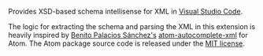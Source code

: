 Provides XSD-based schema intellisense for XML in [Visual Studio Code](code.visualstudio.com).

The logic for extracting the schema and parsing the XML in this extension is heavily inspired by [Benito Palacios Sánchez's](https://github.com/pleonex) [atom-autocomplete-xml](https://github.com/pleonex/atom-autocomplete-xml) for Atom. The Atom package source code is released under the [MIT license](https://github.com/pleonex/atom-autocomplete-xml/blob/master/LICENSE.md).